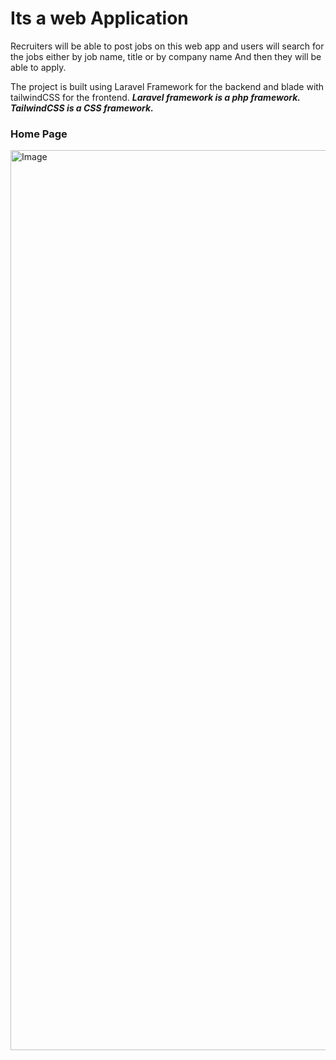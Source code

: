 <h1>Its a web Application</h1>
<p>Recruiters will be able to post jobs on this web app and users will search for the jobs either by job name, title or by company name And then they will be able to apply.</p>
<p>The project is built using Laravel Framework for the backend and blade with tailwindCSS for the frontend. <i><b>Laravel framework is a php framework. TailwindCSS is a CSS framework.</b></i></p>
<h3>Home Page</h3>
<img width="1440" alt="Image" src="https://github.com/user-attachments/assets/6cf62d79-d2dc-43dd-af58-e113ac9128d5" />
